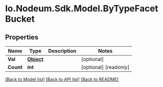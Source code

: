 # Io.Nodeum.Sdk.Model.ByTypeFacetBucket
## Properties

Name | Type | Description | Notes
------------ | ------------- | ------------- | -------------
**Val** | [**Object**](.md) |  | [optional] 
**Count** | **int** |  | [optional] [readonly] 

[[Back to Model list]](../README.md#documentation-for-models) [[Back to API list]](../README.md#documentation-for-api-endpoints) [[Back to README]](../README.md)

